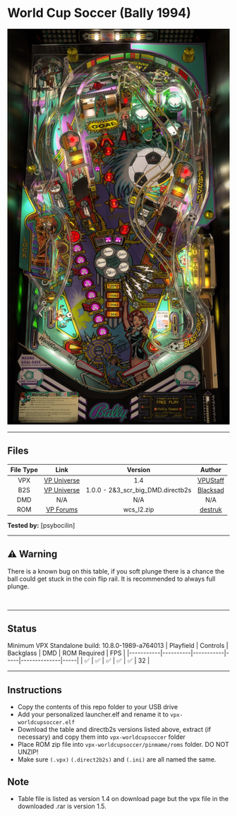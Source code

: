 # World Cup Soccer (Bally 1994)

![Table Preview](../../images/vpx-worldcupsoccer-preview.jpg)

---

## Files
| File Type | Link | Version | Author |
|:---------:|:----:|:-------:|:------:|
| VPX | [VP Universe](https://vpuniverse.com/files/file/10534-world-cup-soccer-bally-1994/) | 1.4 | [VPUStaff](https://vpuniverse.com/profile/50-vpustaff/content/?type=downloads_file) |
| B2S | [VP Universe](https://vpuniverse.com/files/file/4873-world-cup-soccer-bally-midway-1994/) | 1.0.0 - 2&3_scr_big_DMD.directb2s| [Blacksad](https://vpuniverse.com/profile/9127-blacksad/content/?type=downloads_file) |
| DMD | N/A | N/A | N/A |
| ROM | [VP Forums](https://www.vpforums.org/index.php?app=downloads&showfile=296) | wcs_l2.zip | [destruk](https://www.vpforums.org/index.php?showuser=5) |

**Tested by:** [psybocilin]

---


## ⚠️ Warning

There is a known bug on this table, if you soft plunge there is a chance the ball could 
get stuck in the coin flip rail. It is recommended to always full plunge.

<br>

---

## Status 
Minimum VPX Standalone build: 10.8.0-1989-a764013
| Playfield | Controls | Backglass | DMD | ROM Required | FPS | 
|-----------|----------|-----------|-----|--------------|-----|
| :white_check_mark: | :white_check_mark: | :white_check_mark: | :white_check_mark: | :white_check_mark: | 32 |

---

## Instructions
- Copy the contents of this repo folder to your USB drive
- Add your personalized launcher.elf and rename it to `vpx-worldcupsoccer.elf`
- Download the table and directb2s versions listed above, extract (if necessary) and copy them into `vpx-worldcupsoccer` folder
- Place ROM zip file into `vpx-worldcupsoccer/pinmame/roms` folder. DO NOT UNZIP!
- Make sure `(.vpx)` `(.direct2b2s)` and `(.ini)` are all named the same.

## Note 
- Table file is listed as version 1.4 on download page but the vpx file in the downloaded .rar is version 1.5.
